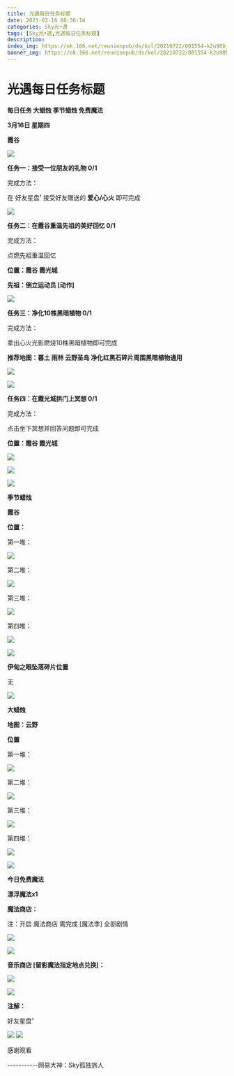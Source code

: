 ```yaml
---
title: 光遇每日任务标题
date: 2023-03-16 00:36:14
categories: Sky光•遇
tags: [Sky光•遇,光遇每日任务标题]
description: 
index_img: https://ok.166.net/reunionpub/ds/kol/20210722/001554-k2u90bj7ay.png?imageView&thumbnail=600x0&type=jpg
banner_img: https://ok.166.net/reunionpub/ds/kol/20210722/001554-k2u90bj7ay.png?imageView&thumbnail=600x0&type=jpg
---
```

# 光遇每日任务标题
**每日任务 大蜡烛 季节蜡烛 免费魔法**

 **3月16日 星期四**

 **霞谷**

![](https://img.166.net/reunionpub/ds/kol/20230316/001239-930y5sb2op.jpg)

 **任务一：接受一位朋友的礼物 0/1**

完成方法：

在 好友星盘¹ 接受好友赠送的 **爱心/心火** 即可完成

![](https://img.166.net/reunionpub/ds/kol/20230316/000151-f1a0w7jl2e.jpeg)

 **任务二：在霞谷重温先祖的美好回忆 0/1**

完成方法：

点燃先祖重温回忆

 **位置：霞谷 霞光城**

 **先祖：倒立运动员 [动作]**

![](https://img.166.net/reunionpub/ds/kol/20230316/000418-6fygaw13se.jpeg)

 **任务三：净化10株黑暗植物 0/1**

完成方法：

拿出心火光影燃烧10株黑暗植物即可完成

 **推荐地图：暮土 雨林 云野圣岛   净化红黑石碎片周围黑暗植物通用**

![](https://img.166.net/reunionpub/ds/kol/20230316/000456-w68dsf3294.jpeg)

![](https://img.166.net/reunionpub/ds/kol/20230316/000505-n82ku43dst.jpeg)

 **任务四：在霞光城拱门上冥想 0/1**

完成方法：

点击坐下冥想并回答问题即可完成

 **位置：霞谷 霞光城**

![](https://img.166.net/reunionpub/ds/kol/20230316/000528-1lbfk4w5qc.jpg)

![](https://img.166.net/reunionpub/ds/kol/20230316/000535-z5k9sdoys7.jpg)

![](https://img.166.net/reunionpub/ds/kol/20221018/100256-wzutnocka0.png)

 **季节蜡烛**

 **霞谷**

 **位置：**

第一堆：

![](https://img.166.net/reunionpub/ds/kol/20230315/235250-zleujhdimp.jpeg)

第二堆：

![](https://img.166.net/reunionpub/ds/kol/20230315/235301-jvn0mcs18b.jpeg)

第三堆：

![](https://img.166.net/reunionpub/ds/kol/20230315/235309-b8s9o4zmjr.jpeg)

第四堆：

![](https://img.166.net/reunionpub/ds/kol/20230315/235318-fnsa38hpgz.jpeg)

![](https://img.166.net/reunionpub/ds/kol/20221130/005912-5mvshq9nf3.png)

 **伊甸之眼坠落碎片位置**

无

![](https://img.166.net/reunionpub/ds/kol/20230313/005012-cdpy0kr1uq.png)

 **大蜡烛**

 **地图：云野**

 **位置**

第一堆：

![](https://img.166.net/reunionpub/ds/kol/20230315/235421-yoivdfpqk4.jpeg)

第二堆：

![](https://img.166.net/reunionpub/ds/kol/20230315/235431-hw0ikltv9g.jpeg)

第三堆：

![](https://img.166.net/reunionpub/ds/kol/20230315/235439-pq0jct7fm8.jpeg)

第四堆：

![](https://img.166.net/reunionpub/ds/kol/20230315/235449-p3lkd1nrh9.jpeg)

![](https://img.166.net/reunionpub/ds/kol/20221018/100256-wzutnocka0.png)

 **今日免费魔法**

 **漂浮魔法x1**

 **魔法商店：**

注：开启 魔法商店 需完成 [魔法季] 全部剧情

![](https://img.166.net/reunionpub/ds/kol/20221018/100559-oibznvdtus.png)

![](https://img.166.net/reunionpub/ds/kol/20230315/235607-4gcz8qns62.jpeg)

 **音乐商店 [留影魔法指定地点兑换]：**

![](https://img.166.net/reunionpub/ds/kol/20230313/001915-g7cs0d15l6.jpeg)

 **![](https://img.166.net/reunionpub/ds/kol/20221018/100256-wzutnocka0.png)**

 **注解：**

好友星盘¹

![](https://img.166.net/reunionpub/ds/kol/20230316/000845-k8gb0uriyj.jpeg)
**![](https://img.166.net/reunionpub/ds/kol/20221018/100256-wzutnocka0.png)**

感谢观看

\-----------网易大神：Sky孤独旅人

